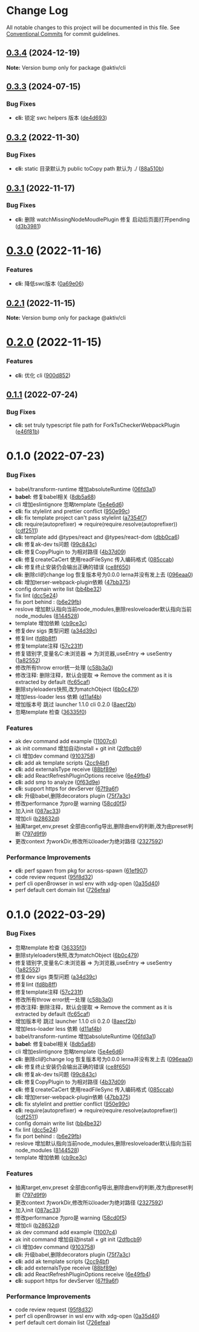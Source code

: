 # Change Log

All notable changes to this project will be documented in this file.
See [Conventional Commits](https://conventionalcommits.org) for commit guidelines.

## [0.3.4](https://github.com/myNameIsDu/aktiv/compare/@aktiv/cli@0.3.3...@aktiv/cli@0.3.4) (2024-12-19)

**Note:** Version bump only for package @aktiv/cli





## [0.3.3](https://github.com/myNameIsDu/aktiv/compare/@aktiv/cli@0.3.2...@aktiv/cli@0.3.3) (2024-07-15)


### Bug Fixes

* **cli:** 锁定 swc helpers 版本 ([de4d693](https://github.com/myNameIsDu/aktiv/commit/de4d6933ddd4ad365b6441857f074e43e408f4c2))





## [0.3.2](https://github.com/myNameIsDu/aktiv/compare/@aktiv/cli@0.3.1...@aktiv/cli@0.3.2) (2022-11-30)


### Bug Fixes

* **cli:** static 目录默认为 public toCopy  path 默认为 ./ ([88a510b](https://github.com/myNameIsDu/aktiv/commit/88a510bdb74f163193478afb06cc72f7d246e6b1))





## [0.3.1](https://github.com/myNameIsDu/aktiv/compare/@aktiv/cli@0.3.0...@aktiv/cli@0.3.1) (2022-11-17)


### Bug Fixes

* **cli:** 删除 watchMissingNodeMoudlePlugin 修复 启动后页面打开pending ([d3b3981](https://github.com/myNameIsDu/aktiv/commit/d3b398174e27dc0813f1bc885c446f7c84a5a7fd))





# [0.3.0](https://github.com/myNameIsDu/aktiv/compare/@aktiv/cli@0.2.1...@aktiv/cli@0.3.0) (2022-11-16)


### Features

* **cli:** 降低swc版本 ([0a69e06](https://github.com/myNameIsDu/aktiv/commit/0a69e0616e1b5f9d580d524f0c682b37f15e5959))





## [0.2.1](https://github.com/myNameIsDu/aktiv/compare/@aktiv/cli@0.2.0...@aktiv/cli@0.2.1) (2022-11-15)

**Note:** Version bump only for package @aktiv/cli





# [0.2.0](https://github.com/myNameIsDu/aktiv/compare/@aktiv/cli@0.1.1...@aktiv/cli@0.2.0) (2022-11-15)


### Features

* **cli:** 优化 cli ([900d852](https://github.com/myNameIsDu/aktiv/commit/900d8529e77c386f433ad304312c56b154cd6b13))





## [0.1.1](https://github.com/myNameIsDu/aktiv/compare/@aktiv/cli@0.1.0...@aktiv/cli@0.1.1) (2022-07-24)


### Bug Fixes

* **cli:** set truly typescript file path for ForkTsCheckerWebpackPlugin ([e46f81b](https://github.com/myNameIsDu/aktiv/commit/e46f81b31e33631704c8496604cc45e4d3748d45))





# 0.1.0 (2022-07-23)


### Bug Fixes

* babel/transform-runtime 增加absoluteRuntime ([06fd3a1](https://github.com/myNameIsDu/aktiv/commit/06fd3a1e8ce7e9bcc063d9d73b1e33913301d200))
* **babel:** 修复babel相关 ([8db5a68](https://github.com/myNameIsDu/aktiv/commit/8db5a68c62970c754408aed4d6f779cfae4cca4c))
* cli 增加eslintignore 忽略template ([5e4e6d6](https://github.com/myNameIsDu/aktiv/commit/5e4e6d699adfbf1dcd9fee208aa4a53c60541365))
* **cli:** fix stylelint and prettier conflict ([950e99c](https://github.com/myNameIsDu/aktiv/commit/950e99c6ee436a9fe72cb9b3a542255ce2b10d28))
* **cli:** fix template project can't pass stylelint ([a7354f7](https://github.com/myNameIsDu/aktiv/commit/a7354f71bb376918afc49d61703a74f38ca3c7f7))
* **cli:** require(autoprefixer) => require(require.resolve(autoprefixer)) ([cdf2511](https://github.com/myNameIsDu/aktiv/commit/cdf2511d5119ecd1eecd4ed875e6b3e465f95ad7))
* **cli:** template add @types/react and @types/react-dom ([dbb0ca6](https://github.com/myNameIsDu/aktiv/commit/dbb0ca6aeb06f125aa1a3ef0cc8ae82b7a738899))
* **cli:** 修复ak-dev ts问题 ([99c843c](https://github.com/myNameIsDu/aktiv/commit/99c843c29e09fe7bb98b4c0b1ec21d1d8bf45af7))
* **cli:** 修复CopyPlugin to 为相对路径 ([4b37d09](https://github.com/myNameIsDu/aktiv/commit/4b37d09ab2faefd35a922222ecdb1411c9f0572d))
* **cli:** 修复createCaCert 使用readFileSync 传入编码格式 ([085ccab](https://github.com/myNameIsDu/aktiv/commit/085ccabb6e1d6705e1d8c89384a53ba24b6b4477))
* **cli:** 修复终止安装仍会输出正确的错误 ([ce8f650](https://github.com/myNameIsDu/aktiv/commit/ce8f650bae165d19bb307e5f53d36d91411df775))
* **cli:** 删除cli的change log 恢复版本号为0.0.0 lerna并没有发上去 ([096eaa0](https://github.com/myNameIsDu/aktiv/commit/096eaa06f6b80995765c21f53ba4e049b223a9cb))
* **cli:** 增加terser-webpack-plugin依赖 ([47bb375](https://github.com/myNameIsDu/aktiv/commit/47bb3756800d795bda685bb77cfa695a8004b5b3))
* config domain write list ([bb4be32](https://github.com/myNameIsDu/aktiv/commit/bb4be32763d90430e084cbcf777924fd75d8b2fe))
* fix lint ([dcc5e24](https://github.com/myNameIsDu/aktiv/commit/dcc5e24faf6e3127ef5725b4e6c0ed17919fc10e))
* fix port behind : ([b6e29fb](https://github.com/myNameIsDu/aktiv/commit/b6e29fb2842ddd6be74beff07fdd18b1b4a49216))
* reslove 增加默认指向当前node_modules,删除resloveloader默认指向当前node_modules ([8144528](https://github.com/myNameIsDu/aktiv/commit/814452812a2a7e703f4fd963193c81752328d934))
* template 增加依赖 ([cb9ce3c](https://github.com/myNameIsDu/aktiv/commit/cb9ce3c85cf878524be40bfec3ca79cf4d37f2f8))
* 修复dev sigs 类型问题 ([a34d39c](https://github.com/myNameIsDu/aktiv/commit/a34d39cc37da4b3e973b283f7abacb3cf03ad263))
* 修复lint ([fd8b8ff](https://github.com/myNameIsDu/aktiv/commit/fd8b8ff0f248a4cddbf5a81ecd39fa59be0beafe))
* 修复template注释 ([57c231f](https://github.com/myNameIsDu/aktiv/commit/57c231fa3b048ff5e3739d1aac5ebd0f4f703ae7))
* 修复错别字,变量名C:未浏览器 => 为浏览器,useEntry => useSentry ([1a82552](https://github.com/myNameIsDu/aktiv/commit/1a82552de209e76cef50508db465942934470b13))
* 修改所有throw error统一处理 ([c58b3a0](https://github.com/myNameIsDu/aktiv/commit/c58b3a0526d8f0747d91d0910b8a41c1a9222aa4))
* 修改注释: 删除注释，默认会提取 => Remove the comment as it is extracted by default ([fc65caf](https://github.com/myNameIsDu/aktiv/commit/fc65caf58c6653c38d2e61e17893b4576ac6acfa))
* 删除styleloaders快照,改为matchObject ([6b0c479](https://github.com/myNameIsDu/aktiv/commit/6b0c4794fb4e073e35dfe9cdd750cbf6ca1810a5))
* 增加less-loader less 依赖 ([d11af4b](https://github.com/myNameIsDu/aktiv/commit/d11af4b8a1603bfa69a313c5b61d2ac44e70f057))
* 增加版本号 跳过 launcher 1.1.0 cli 0.2.0 ([8aecf2b](https://github.com/myNameIsDu/aktiv/commit/8aecf2b934546505c9a07b727ae791f2083531ea))
* 忽略template 检查 ([36335f0](https://github.com/myNameIsDu/aktiv/commit/36335f0a4e006747689a32b9a18550d10de64f77))


### Features

* ak dev command add example ([11007c4](https://github.com/myNameIsDu/aktiv/commit/11007c4c21a126236be555e09c488f567e4b8788))
* ak init command 增加自动install + git init ([2dfbcb9](https://github.com/myNameIsDu/aktiv/commit/2dfbcb96c1bbc64d86d6b60c0088c7fc5f92c68a))
* cli 增加dev command ([9103758](https://github.com/myNameIsDu/aktiv/commit/9103758f0ca8f2428db24dc558cbe31b57b71ec6))
* **cli:** add ak template scripts ([2cc94bf](https://github.com/myNameIsDu/aktiv/commit/2cc94bf3aab868269c5165f25066e5f8bed21344))
* **cli:** add externalsType receive ([88bf89e](https://github.com/myNameIsDu/aktiv/commit/88bf89e222c3dc40d1872d006ab3e413bdf05f44))
* **cli:** add ReactRefreshPluginOptions receive ([6e49fb4](https://github.com/myNameIsDu/aktiv/commit/6e49fb435ec2a1432ed2b3225da6bcf0a5f057e2))
* **cli:** add smp to analyze ([0f63d9e](https://github.com/myNameIsDu/aktiv/commit/0f63d9e1af161f47d64640cff61bf4c4c388c781))
* **cli:** support https for devServer ([67f9a6f](https://github.com/myNameIsDu/aktiv/commit/67f9a6f991753d4e11fc3ebfdd91dbc3f109c9fa))
* **cli:** 升级babel,删除decorators plugin ([75f7a3c](https://github.com/myNameIsDu/aktiv/commit/75f7a3c621a556b6c289022c1fffb591f8cb3294))
* 修改performance 为pro是 warning ([58cd0f5](https://github.com/myNameIsDu/aktiv/commit/58cd0f508060eef3ffbfd592bd9d4a2ad3973ef4))
* 加入init ([087ac33](https://github.com/myNameIsDu/aktiv/commit/087ac33c92025141bdbbfd1b28e699a880a289ff))
* 增加cli ([b28632d](https://github.com/myNameIsDu/aktiv/commit/b28632de294d0bb6082ce2ebd873c750df350ed7))
* 抽离target,env,preset 全部由config导出,删除由env的判断,改为由preset判断 ([797d9f9](https://github.com/myNameIsDu/aktiv/commit/797d9f99286bed988347feaf5c95e99dbf596c91))
* 更改context 为workDir,修改所以loader为绝对路径 ([2327592](https://github.com/myNameIsDu/aktiv/commit/23275929031ddd110e0d4c5cf73669742ad7d413))


### Performance Improvements

* **cli:** perf spawn from pkg for across-spawn ([61ef907](https://github.com/myNameIsDu/aktiv/commit/61ef907cd2f3c7685251ce4b64b6d07b741e4886))
* code review request ([95f8d32](https://github.com/myNameIsDu/aktiv/commit/95f8d32d5f2533b12034117e316d8548e89008d3))
* perf cli openBrowser in wsl env with xdg-open ([0a35d40](https://github.com/myNameIsDu/aktiv/commit/0a35d400323b2c8231515ede4fcbecbfb78519b8))
* perf default cert domain list ([726efea](https://github.com/myNameIsDu/aktiv/commit/726efea284482cf253426caffd3cad49640880b6))





# 0.1.0 (2022-03-29)


### Bug Fixes

* 忽略template 检查 ([36335f0](https://github.com/myNameIsDu/aktiv/commit/36335f0a4e006747689a32b9a18550d10de64f77))
* 删除styleloaders快照,改为matchObject ([6b0c479](https://github.com/myNameIsDu/aktiv/commit/6b0c4794fb4e073e35dfe9cdd750cbf6ca1810a5))
* 修复错别字,变量名C:未浏览器 => 为浏览器,useEntry => useSentry ([1a82552](https://github.com/myNameIsDu/aktiv/commit/1a82552de209e76cef50508db465942934470b13))
* 修复dev sigs 类型问题 ([a34d39c](https://github.com/myNameIsDu/aktiv/commit/a34d39cc37da4b3e973b283f7abacb3cf03ad263))
* 修复lint ([fd8b8ff](https://github.com/myNameIsDu/aktiv/commit/fd8b8ff0f248a4cddbf5a81ecd39fa59be0beafe))
* 修复template注释 ([57c231f](https://github.com/myNameIsDu/aktiv/commit/57c231fa3b048ff5e3739d1aac5ebd0f4f703ae7))
* 修改所有throw error统一处理 ([c58b3a0](https://github.com/myNameIsDu/aktiv/commit/c58b3a0526d8f0747d91d0910b8a41c1a9222aa4))
* 修改注释: 删除注释，默认会提取 => Remove the comment as it is extracted by default ([fc65caf](https://github.com/myNameIsDu/aktiv/commit/fc65caf58c6653c38d2e61e17893b4576ac6acfa))
* 增加版本号 跳过 launcher 1.1.0 cli 0.2.0 ([8aecf2b](https://github.com/myNameIsDu/aktiv/commit/8aecf2b934546505c9a07b727ae791f2083531ea))
* 增加less-loader less 依赖 ([d11af4b](https://github.com/myNameIsDu/aktiv/commit/d11af4b8a1603bfa69a313c5b61d2ac44e70f057))
* babel/transform-runtime 增加absoluteRuntime ([06fd3a1](https://github.com/myNameIsDu/aktiv/commit/06fd3a1e8ce7e9bcc063d9d73b1e33913301d200))
* **babel:** 修复babel相关 ([8db5a68](https://github.com/myNameIsDu/aktiv/commit/8db5a68c62970c754408aed4d6f779cfae4cca4c))
* cli 增加eslintignore 忽略template ([5e4e6d6](https://github.com/myNameIsDu/aktiv/commit/5e4e6d699adfbf1dcd9fee208aa4a53c60541365))
* **cli:** 删除cli的change log 恢复版本号为0.0.0 lerna并没有发上去 ([096eaa0](https://github.com/myNameIsDu/aktiv/commit/096eaa06f6b80995765c21f53ba4e049b223a9cb))
* **cli:** 修复终止安装仍会输出正确的错误 ([ce8f650](https://github.com/myNameIsDu/aktiv/commit/ce8f650bae165d19bb307e5f53d36d91411df775))
* **cli:** 修复ak-dev ts问题 ([99c843c](https://github.com/myNameIsDu/aktiv/commit/99c843c29e09fe7bb98b4c0b1ec21d1d8bf45af7))
* **cli:** 修复CopyPlugin to 为相对路径 ([4b37d09](https://github.com/myNameIsDu/aktiv/commit/4b37d09ab2faefd35a922222ecdb1411c9f0572d))
* **cli:** 修复createCaCert 使用readFileSync 传入编码格式 ([085ccab](https://github.com/myNameIsDu/aktiv/commit/085ccabb6e1d6705e1d8c89384a53ba24b6b4477))
* **cli:** 增加terser-webpack-plugin依赖 ([47bb375](https://github.com/myNameIsDu/aktiv/commit/47bb3756800d795bda685bb77cfa695a8004b5b3))
* **cli:** fix stylelint and prettier conflict ([950e99c](https://github.com/myNameIsDu/aktiv/commit/950e99c6ee436a9fe72cb9b3a542255ce2b10d28))
* **cli:** require(autoprefixer) => require(require.resolve(autoprefixer)) ([cdf2511](https://github.com/myNameIsDu/aktiv/commit/cdf2511d5119ecd1eecd4ed875e6b3e465f95ad7))
* config domain write list ([bb4be32](https://github.com/myNameIsDu/aktiv/commit/bb4be32763d90430e084cbcf777924fd75d8b2fe))
* fix lint ([dcc5e24](https://github.com/myNameIsDu/aktiv/commit/dcc5e24faf6e3127ef5725b4e6c0ed17919fc10e))
* fix port behind : ([b6e29fb](https://github.com/myNameIsDu/aktiv/commit/b6e29fb2842ddd6be74beff07fdd18b1b4a49216))
* reslove 增加默认指向当前node_modules,删除resloveloader默认指向当前node_modules ([8144528](https://github.com/myNameIsDu/aktiv/commit/814452812a2a7e703f4fd963193c81752328d934))
* template 增加依赖 ([cb9ce3c](https://github.com/myNameIsDu/aktiv/commit/cb9ce3c85cf878524be40bfec3ca79cf4d37f2f8))


### Features

* 抽离target,env,preset 全部由config导出,删除由env的判断,改为由preset判断 ([797d9f9](https://github.com/myNameIsDu/aktiv/commit/797d9f99286bed988347feaf5c95e99dbf596c91))
* 更改context 为workDir,修改所以loader为绝对路径 ([2327592](https://github.com/myNameIsDu/aktiv/commit/23275929031ddd110e0d4c5cf73669742ad7d413))
* 加入init ([087ac33](https://github.com/myNameIsDu/aktiv/commit/087ac33c92025141bdbbfd1b28e699a880a289ff))
* 修改performance 为pro是 warning ([58cd0f5](https://github.com/myNameIsDu/aktiv/commit/58cd0f508060eef3ffbfd592bd9d4a2ad3973ef4))
* 增加cli ([b28632d](https://github.com/myNameIsDu/aktiv/commit/b28632de294d0bb6082ce2ebd873c750df350ed7))
* ak dev command add example ([11007c4](https://github.com/myNameIsDu/aktiv/commit/11007c4c21a126236be555e09c488f567e4b8788))
* ak init command 增加自动install + git init ([2dfbcb9](https://github.com/myNameIsDu/aktiv/commit/2dfbcb96c1bbc64d86d6b60c0088c7fc5f92c68a))
* cli 增加dev command ([9103758](https://github.com/myNameIsDu/aktiv/commit/9103758f0ca8f2428db24dc558cbe31b57b71ec6))
* **cli:** 升级babel,删除decorators plugin ([75f7a3c](https://github.com/myNameIsDu/aktiv/commit/75f7a3c621a556b6c289022c1fffb591f8cb3294))
* **cli:** add ak template scripts ([2cc94bf](https://github.com/myNameIsDu/aktiv/commit/2cc94bf3aab868269c5165f25066e5f8bed21344))
* **cli:** add externalsType receive ([88bf89e](https://github.com/myNameIsDu/aktiv/commit/88bf89e222c3dc40d1872d006ab3e413bdf05f44))
* **cli:** add ReactRefreshPluginOptions receive ([6e49fb4](https://github.com/myNameIsDu/aktiv/commit/6e49fb435ec2a1432ed2b3225da6bcf0a5f057e2))
* **cli:** support https for devServer ([67f9a6f](https://github.com/myNameIsDu/aktiv/commit/67f9a6f991753d4e11fc3ebfdd91dbc3f109c9fa))


### Performance Improvements

* code review request ([95f8d32](https://github.com/myNameIsDu/aktiv/commit/95f8d32d5f2533b12034117e316d8548e89008d3))
* perf cli openBrowser in wsl env with xdg-open ([0a35d40](https://github.com/myNameIsDu/aktiv/commit/0a35d400323b2c8231515ede4fcbecbfb78519b8))
* perf default cert domain list ([726efea](https://github.com/myNameIsDu/aktiv/commit/726efea284482cf253426caffd3cad49640880b6))
